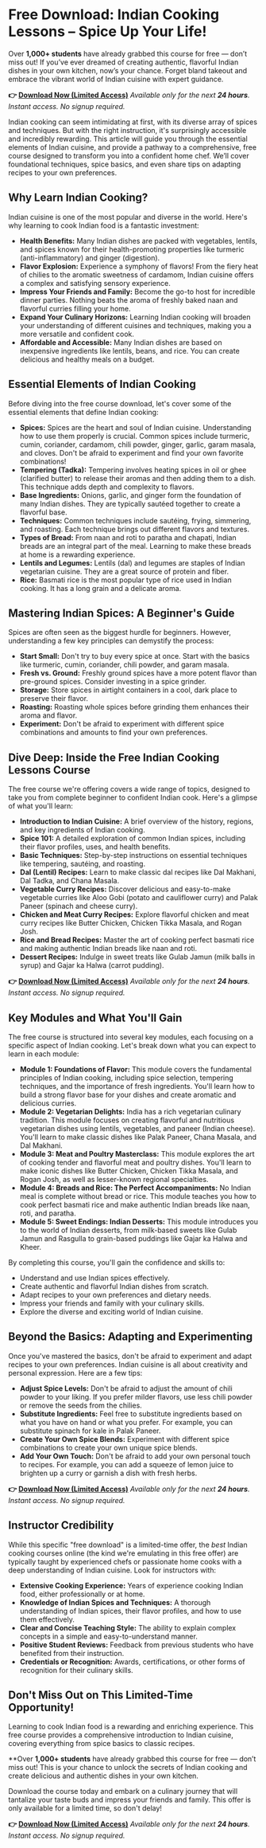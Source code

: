 # Free Download: Indian Cooking Lessons – Spice Up Your Life!

Over **1,000+ students** have already grabbed this course for free — don’t miss out! If you’ve ever dreamed of creating authentic, flavorful Indian dishes in your own kitchen, now’s your chance. Forget bland takeout and embrace the vibrant world of Indian cuisine with expert guidance.

**👉 [Download Now (Limited Access)](https://udemywork.com/indian-cooking-lessons)**
_Available only for the next **24 hours**. Instant access. No signup required._

Indian cooking can seem intimidating at first, with its diverse array of spices and techniques. But with the right instruction, it's surprisingly accessible and incredibly rewarding. This article will guide you through the essential elements of Indian cuisine, and provide a pathway to a comprehensive, free course designed to transform you into a confident home chef. We’ll cover foundational techniques, spice basics, and even share tips on adapting recipes to your own preferences.

## Why Learn Indian Cooking?

Indian cuisine is one of the most popular and diverse in the world. Here's why learning to cook Indian food is a fantastic investment:

*   **Health Benefits:** Many Indian dishes are packed with vegetables, lentils, and spices known for their health-promoting properties like turmeric (anti-inflammatory) and ginger (digestion).
*   **Flavor Explosion:** Experience a symphony of flavors! From the fiery heat of chilies to the aromatic sweetness of cardamom, Indian cuisine offers a complex and satisfying sensory experience.
*   **Impress Your Friends and Family:** Become the go-to host for incredible dinner parties. Nothing beats the aroma of freshly baked naan and flavorful curries filling your home.
*   **Expand Your Culinary Horizons:** Learning Indian cooking will broaden your understanding of different cuisines and techniques, making you a more versatile and confident cook.
*   **Affordable and Accessible:** Many Indian dishes are based on inexpensive ingredients like lentils, beans, and rice. You can create delicious and healthy meals on a budget.

## Essential Elements of Indian Cooking

Before diving into the free course download, let's cover some of the essential elements that define Indian cooking:

*   **Spices:** Spices are the heart and soul of Indian cuisine. Understanding how to use them properly is crucial. Common spices include turmeric, cumin, coriander, cardamom, chili powder, ginger, garlic, garam masala, and cloves. Don't be afraid to experiment and find your own favorite combinations!
*   **Tempering (Tadka):** Tempering involves heating spices in oil or ghee (clarified butter) to release their aromas and then adding them to a dish. This technique adds depth and complexity to flavors.
*   **Base Ingredients:** Onions, garlic, and ginger form the foundation of many Indian dishes. They are typically sautéed together to create a flavorful base.
*   **Techniques:** Common techniques include sautéing, frying, simmering, and roasting. Each technique brings out different flavors and textures.
*   **Types of Bread:** From naan and roti to paratha and chapati, Indian breads are an integral part of the meal. Learning to make these breads at home is a rewarding experience.
*   **Lentils and Legumes:** Lentils (dal) and legumes are staples of Indian vegetarian cuisine. They are a great source of protein and fiber.
*   **Rice:** Basmati rice is the most popular type of rice used in Indian cooking. It has a long grain and a delicate aroma.

## Mastering Indian Spices: A Beginner's Guide

Spices are often seen as the biggest hurdle for beginners. However, understanding a few key principles can demystify the process:

*   **Start Small:** Don't try to buy every spice at once. Start with the basics like turmeric, cumin, coriander, chili powder, and garam masala.
*   **Fresh vs. Ground:** Freshly ground spices have a more potent flavor than pre-ground spices. Consider investing in a spice grinder.
*   **Storage:** Store spices in airtight containers in a cool, dark place to preserve their flavor.
*   **Roasting:** Roasting whole spices before grinding them enhances their aroma and flavor.
*   **Experiment:** Don't be afraid to experiment with different spice combinations and amounts to find your own preferences.

## Dive Deep: Inside the Free Indian Cooking Lessons Course

The free course we're offering covers a wide range of topics, designed to take you from complete beginner to confident Indian cook. Here's a glimpse of what you'll learn:

*   **Introduction to Indian Cuisine:** A brief overview of the history, regions, and key ingredients of Indian cooking.
*   **Spice 101:** A detailed exploration of common Indian spices, including their flavor profiles, uses, and health benefits.
*   **Basic Techniques:** Step-by-step instructions on essential techniques like tempering, sautéing, and roasting.
*   **Dal (Lentil) Recipes:** Learn to make classic dal recipes like Dal Makhani, Dal Tadka, and Chana Masala.
*   **Vegetable Curry Recipes:** Discover delicious and easy-to-make vegetable curries like Aloo Gobi (potato and cauliflower curry) and Palak Paneer (spinach and cheese curry).
*   **Chicken and Meat Curry Recipes:** Explore flavorful chicken and meat curry recipes like Butter Chicken, Chicken Tikka Masala, and Rogan Josh.
*   **Rice and Bread Recipes:** Master the art of cooking perfect basmati rice and making authentic Indian breads like naan and roti.
*   **Dessert Recipes:** Indulge in sweet treats like Gulab Jamun (milk balls in syrup) and Gajar ka Halwa (carrot pudding).

**👉 [Download Now (Limited Access)](https://udemywork.com/indian-cooking-lessons)**
_Available only for the next **24 hours**. Instant access. No signup required._

## Key Modules and What You'll Gain

The free course is structured into several key modules, each focusing on a specific aspect of Indian cooking. Let's break down what you can expect to learn in each module:

*   **Module 1: Foundations of Flavor:** This module covers the fundamental principles of Indian cooking, including spice selection, tempering techniques, and the importance of fresh ingredients. You'll learn how to build a strong flavor base for your dishes and create aromatic and delicious curries.
*   **Module 2: Vegetarian Delights:** India has a rich vegetarian culinary tradition. This module focuses on creating flavorful and nutritious vegetarian dishes using lentils, vegetables, and paneer (Indian cheese). You'll learn to make classic dishes like Palak Paneer, Chana Masala, and Dal Makhani.
*   **Module 3: Meat and Poultry Masterclass:** This module explores the art of cooking tender and flavorful meat and poultry dishes. You'll learn to make iconic dishes like Butter Chicken, Chicken Tikka Masala, and Rogan Josh, as well as lesser-known regional specialties.
*   **Module 4: Breads and Rice: The Perfect Accompaniments:** No Indian meal is complete without bread or rice. This module teaches you how to cook perfect basmati rice and make authentic Indian breads like naan, roti, and paratha.
*   **Module 5: Sweet Endings: Indian Desserts:** This module introduces you to the world of Indian desserts, from milk-based sweets like Gulab Jamun and Rasgulla to grain-based puddings like Gajar ka Halwa and Kheer.

By completing this course, you'll gain the confidence and skills to:

*   Understand and use Indian spices effectively.
*   Create authentic and flavorful Indian dishes from scratch.
*   Adapt recipes to your own preferences and dietary needs.
*   Impress your friends and family with your culinary skills.
*   Explore the diverse and exciting world of Indian cuisine.

## Beyond the Basics: Adapting and Experimenting

Once you've mastered the basics, don't be afraid to experiment and adapt recipes to your own preferences. Indian cuisine is all about creativity and personal expression. Here are a few tips:

*   **Adjust Spice Levels:** Don't be afraid to adjust the amount of chili powder to your liking. If you prefer milder flavors, use less chili powder or remove the seeds from the chilies.
*   **Substitute Ingredients:** Feel free to substitute ingredients based on what you have on hand or what you prefer. For example, you can substitute spinach for kale in Palak Paneer.
*   **Create Your Own Spice Blends:** Experiment with different spice combinations to create your own unique spice blends.
*   **Add Your Own Touch:** Don't be afraid to add your own personal touch to recipes. For example, you can add a squeeze of lemon juice to brighten up a curry or garnish a dish with fresh herbs.

**👉 [Download Now (Limited Access)](https://udemywork.com/indian-cooking-lessons)**
_Available only for the next **24 hours**. Instant access. No signup required._

## Instructor Credibility

While this specific "free download" is a limited-time offer, the *best* Indian cooking courses online (the kind we're emulating in this free offer) are typically taught by experienced chefs or passionate home cooks with a deep understanding of Indian cuisine. Look for instructors with:

*   **Extensive Cooking Experience:** Years of experience cooking Indian food, either professionally or at home.
*   **Knowledge of Indian Spices and Techniques:** A thorough understanding of Indian spices, their flavor profiles, and how to use them effectively.
*   **Clear and Concise Teaching Style:** The ability to explain complex concepts in a simple and easy-to-understand manner.
*   **Positive Student Reviews:** Feedback from previous students who have benefited from their instruction.
*   **Credentials or Recognition:** Awards, certifications, or other forms of recognition for their culinary skills.

## Don't Miss Out on This Limited-Time Opportunity!

Learning to cook Indian food is a rewarding and enriching experience. This free course provides a comprehensive introduction to Indian cuisine, covering everything from spice basics to classic recipes.

**Over **1,000+ students** have already grabbed this course for free — don’t miss out! This is your chance to unlock the secrets of Indian cooking and create delicious and authentic dishes in your own kitchen.

Download the course today and embark on a culinary journey that will tantalize your taste buds and impress your friends and family. This offer is only available for a limited time, so don't delay!

**👉 [Download Now (Limited Access)](https://udemywork.com/indian-cooking-lessons)**
_Available only for the next **24 hours**. Instant access. No signup required._
